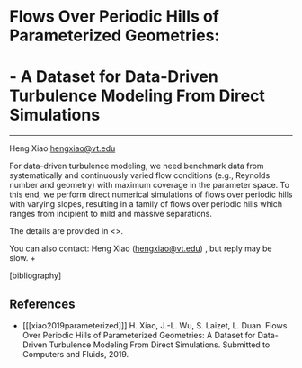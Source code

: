 # Flows Over Periodic Hills of Parameterized Geometries:
# - A Dataset for Data-Driven Turbulence Modeling From Direct Simulations
---------------------------------------------------------------------------------
Heng Xiao <hengxiao@vt.edu>

For data-driven turbulence modeling, we need benchmark data from systematically and continuously varied flow conditions (e.g., Reynolds number and geometry) with maximum coverage in the parameter space. To this end, we perform direct numerical simulations of flows over periodic hills with varying slopes, resulting in a family of flows over periodic hills which ranges from incipient to mild and massive separations.

The details are provided in <<xiao2019parameterized>>. 
  
  
You can also contact: Heng Xiao (hengxiao@vt.edu) , but reply may be slow. +

[bibliography]

References
----------

- [[[xiao2019parameterized]]] H. Xiao, J.-L. Wu, S. Laizet, L. Duan. Flows Over Periodic Hills of Parameterized Geometries:  A Dataset for Data-Driven Turbulence Modeling From Direct Simulations. Submitted to Computers and Fluids, 2019. 

